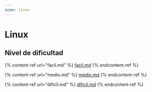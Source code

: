 ```yaml
---
icon: linux
---
```


# Linux

## Nivel de dificultad

{% content-ref url="facil.md" %}
[facil.md](facil.md)
{% endcontent-ref %}

{% content-ref url="medio.md" %}
[medio.md](medio.md)
{% endcontent-ref %}

{% content-ref url="dificil.md" %}
[dificil.md](dificil.md)
{% endcontent-ref %}
